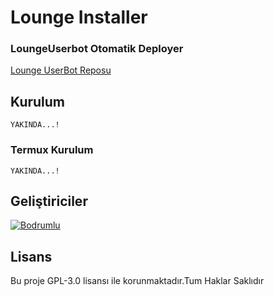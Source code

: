 # Lounge Installer

### LoungeUserbot Otomatik Deployer

[Lounge UserBot Reposu](https://github.com/Bodrumlubebek/Loungeuserbot)

## Kurulum
``` YAKINDA...! ```

### Termux Kurulum

``` YAKINDA...! ```

## Geliştiriciler

[![Bodrumlu](https://github.com/Bodrumlubebek.png?size=100)](https://t.me/loungesupport)

## Lisans
Bu proje GPL-3.0 lisansı ile korunmaktadır.Tum Haklar Saklıdır

